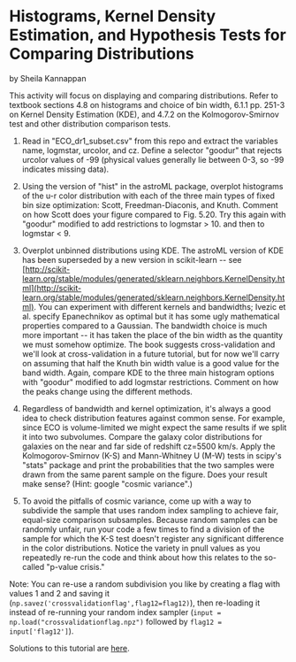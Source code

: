 # Histograms, Kernel Density Estimation, and Hypothesis Tests for Comparing Distributions

by Sheila Kannappan

This activity will focus on displaying and comparing distributions. Refer to textbook sections 4.8 on histograms and choice of bin width, 6.1.1 pp. 251-3 on Kernel Density Estimation (KDE), and 4.7.2 on the Kolmogorov-Smirnov test and other distribution comparison tests.

1. Read in "ECO_dr1_subset.csv" from this repo and extract the variables name, logmstar, urcolor, and cz. Define a selector "goodur" that rejects urcolor values of -99 (physical values generally lie between 0-3, so -99 indicates missing data).

2. Using the version of "hist" in the astroML package, overplot histograms of the u-r color distribution with each of the three main types of fixed bin size optimization: Scott, Freedman-Diaconis, and Knuth. Comment on how Scott does your figure compared to Fig. 5.20. Try this again with "goodur" modified to add restrictions to logmstar > 10. and then to logmstar < 9.

3. Overplot unbinned distributions using KDE. The astroML version of KDE has been superseded by a new version in scikit-learn -- see [http://scikit-learn.org/stable/modules/generated/sklearn.neighbors.KernelDensity.html](http://scikit-learn.org/stable/modules/generated/sklearn.neighbors.KernelDensity.html). You can experiment with different kernels and bandwidths; Ivezic et al. specify Epanechnikov as optimal but it has some ugly mathematical properties compared to a Gaussian. The bandwidth choice is much more important -- it has taken the place of the bin width as the quantity we must somehow optimize. The book suggests cross-validation and we'll look at cross-validation in a future tutorial, but for now we'll carry on assuming that half the Knuth bin width value is a good value for the band width. Again, compare KDE to the three main histogram options with "goodur" modified to add logmstar restrictions. Comment on how the peaks change using the different methods.

4. Regardless of bandwidth and kernel optimization, it's always a good idea to check distribution features against common sense. For example, since ECO is volume-limited we might expect the same results if we split it into two subvolumes. Compare the galaxy color distributions for galaxies on the near and far side of redshift cz=5500 km/s. Apply the Kolmogorov-Smirnov (K-S) and Mann-Whitney U (M-W) tests in scipy's "stats" package and print the probabilities that the two samples were drawn from the same parent sample on the figure. Does your result make sense? (Hint: google "cosmic variance".)

5. To avoid the pitfalls of cosmic variance, come up with a way to subdivide the sample that uses random index sampling to achieve fair, equal-size comparison subsamples. Because random samples can be randomly unfair, run your code a few times to find a division of the sample for which the K-S test doesn't register any significant difference in the color distributions. Notice the variety in pnull values as you repeatedly re-run the code and think about how this relates to the so-called "p-value crisis."

Note: You can re-use a random subdivision you like by creating a flag with values 1 and 2 and saving it (`np.savez('crossvalidationflag',flag12=flag12)`), then re-loading it instead of re-running your random index sampler (`input = np.load("crossvalidationflag.npz")` followed by `flag12 = input['flag12']`).

Solutions to this tutorial are [here](https://github.com/capprogram/2017bootcamp-general/blob/master/distributions.py).